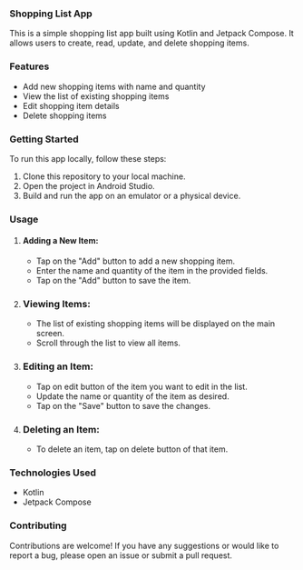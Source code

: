 <h3>Shopping List App</h3>
<p>This is a simple shopping list app built using Kotlin and Jetpack Compose. It allows users to create, read, update, and delete shopping items.</p>

<h3>Features</h3>
<ul>
<li>Add new shopping items with name and quantity
<li>View the list of existing shopping items
<li>Edit shopping item details
<li>Delete shopping items
</ul>

<h3>Getting Started</h3>
<p>To run this app locally, follow these steps:</p>
<ol>
<li>Clone this repository to your local machine.
<li>Open the project in Android Studio.
<li>Build and run the app on an emulator or a physical device.
</ol>
<h3>Usage</h3>
<ol>
<li><h4>Adding a New Item:</h4>
<ul>
   <li>Tap on the "Add" button to add a new shopping item.
   <li>Enter the name and quantity of the item in the provided fields.
   <li>Tap on the "Add" button to save the item.
</ul>
<li><h3>Viewing Items:</h3>
<ul>
   <li>The list of existing shopping items will be displayed on the main screen.
   <li>Scroll through the list to view all items.
</ul>
<li><h3>Editing an Item:</h3>
<ul>
   <li>Tap on edit button of the item you want to edit in the list.
   <li>Update the name or quantity of the item as desired.
   <li>Tap on the "Save" button to save the changes.
</ul>
<li><h3>Deleting an Item:</h3>
<ul>
   <li>To delete an item, tap on delete button of that item.
</ul>
</ol>

<h3>Technologies Used</h3>
<ul>
<li>Kotlin
<li>Jetpack Compose
</ul>

<h3>Contributing</h3>
<p>Contributions are welcome! If you have any suggestions or would like to report a bug, please open an issue or submit a pull request.</p>
